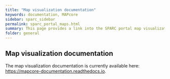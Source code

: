 ```yaml
---
title: "Map visualization documentation"
keywords: documentation, MAPcore
sidebar: sparc_sidebar
permalink: sparc_portal_maps.html
summary: This page provides a link into the SPARC portal map visualization docs.
folder: general
---
```


## Map visualization documentation

The map visualization documentation is currently available here: https://mapcore-documentation.readthedocs.io.
